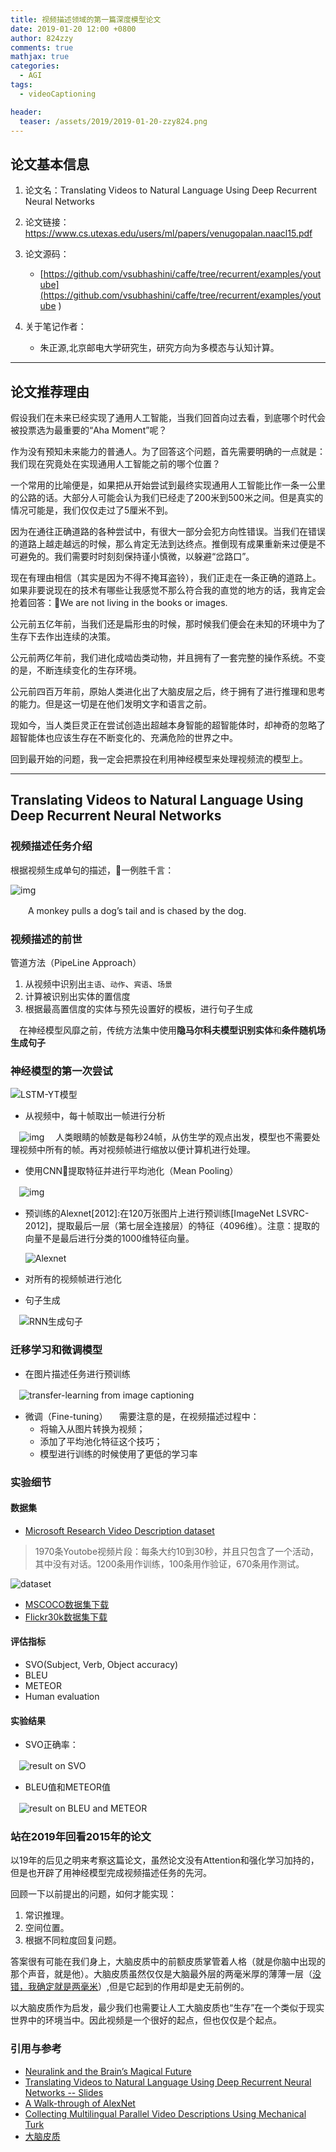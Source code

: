```yaml
---
title: 视频描述领域的第一篇深度模型论文
date: 2019-01-20 12:00 +0800
author: 824zzy
comments: true
mathjax: true
categories:
  - AGI
tags:
  - videoCaptioning 

header:
  teaser: /assets/2019/2019-01-20-zzy824.png
---
```


## 论文基本信息

1. 论文名：Translating Videos to Natural Language Using Deep Recurrent Neural Networks

2. 论文链接：<https://www.cs.utexas.edu/users/ml/papers/venugopalan.naacl15.pdf>

3. 论文源码：
    - [https://github.com/vsubhashini/caffe/tree/recurrent/examples/youtube](https://github.com/vsubhashini/caffe/tree/recurrent/examples/youtube )

4. 关于笔记作者：
    - 朱正源,北京邮电大学研究生，研究方向为多模态与认知计算。  

---

## 论文推荐理由

假设我们在未来已经实现了通用人工智能，当我们回首向过去看，到底哪个时代会被投票选为最重要的“Aha Moment”呢？

作为没有预知未来能力的普通人。为了回答这个问题，首先需要明确的一点就是：我们现在究竟处在实现通用人工智能之前的哪个位置？

一个常用的比喻便是，如果把从开始尝试到最终实现通用人工智能比作一条一公里的公路的话。大部分人可能会认为我们已经走了200米到500米之间。但是真实的情况可能是，我们仅仅走过了5厘米不到。

因为在通往正确道路的各种尝试中，有很大一部分会犯方向性错误。当我们在错误的道路上越走越远的时候，那么肯定无法到达终点。推倒现有成果重新来过便是不可避免的。我们需要时时刻刻保持谨小慎微，以躲避“岔路口”。

现在有理由相信（其实是因为不得不掩耳盗铃），我们正走在一条正确的道路上。如果非要说现在的技术有哪些让我感觉不那么符合我的直觉的地方的话，我肯定会抢着回答：We are not living in the books or images.

公元前五亿年前，当我们还是扁形虫的时候，那时候我们便会在未知的环境中为了生存下去作出连续的决策。

公元前两亿年前，我们进化成啮齿类动物，并且拥有了一套完整的操作系统。不变的是，不断连续变化的生存环境。

公元前四百万年前，原始人类进化出了大脑皮层之后，终于拥有了进行推理和思考的能力。但是这一切是在他们发明文字和语言之前。

现如今，当人类巨灵正在尝试创造出超越本身智能的超智能体时，却神奇的忽略了超智能体也应该生存在不断变化的、充满危险的世界之中。

回到最开始的问题，我一定会把票投在利用神经模型来处理视频流的模型上。

---

## Translating Videos to Natural Language Using Deep Recurrent Neural Networks

### 视频描述任务介绍

根据视频生成单句的描述，一例胜千言：

![img](http://ww1.sinaimg.cn/mw690/ca26ff18ly1fzcxfmvyxuj20si0hqqfg.jpg)

　　A monkey pulls a dog’s tail and is chased by the dog.

### 视频描述的前世

管道方法（PipeLine Approach）

1. 从视频中识别出`主语`、`动作`、`宾语`、`场景`
2. 计算被识别出实体的置信度
3. 根据最高置信度的实体与预先设置好的模板，进行句子生成

　在神经模型风靡之前，传统方法集中使用**隐马尔科夫模型识别实体**和**条件随机场生成句子**

### 神经模型的第一次尝试

![LSTM-YT模型](http://ww1.sinaimg.cn/mw690/ca26ff18ly1fzcwjf53bsj214x0ksajx.jpg)

- 从视频中，每十帧取出一帧进行分析

　![img](http://ww1.sinaimg.cn/mw690/ca26ff18ly1fzczmke1dbj20vg0astdq.jpg)
　人类眼睛的帧数是每秒24帧，从仿生学的观点出发，模型也不需要处理视频中所有的帧。再对视频帧进行缩放以便计算机进行处理。

- 使用CNN提取特征并进行平均池化（Mean Pooling）

　![img](http://ww1.sinaimg.cn/mw690/ca26ff18ly1fzczv0iwy6j20x40mktg0.jpg)

- 预训练的Alexnet[2012]:在120万张图片上进行预训练[ImageNet LSVRC-2012]，提取最后一层（第七层全连接层）的特征（4096维）。注意：提取的向量不是最后进行分类的1000维特征向量。
  
  ![Alexnet](http://ww1.sinaimg.cn/mw690/ca26ff18ly1fzd0iak8vhj216o0eqacn.jpg)

- 对所有的视频帧进行池化

- 句子生成

　![RNN生成句子](http://ww1.sinaimg.cn/mw690/ca26ff18ly1fzd06rquyyj20qk0nwgo6.jpg)

### 迁移学习和微调模型

- 在图片描述任务进行预训练

　![transfer-learning from image captioning](http://ww1.sinaimg.cn/mw690/ca26ff18ly1fzd0skao7sj216c0jm0zn.jpg)

- 微调（Fine-tuning）
　需要注意的是，在视频描述过程中：
  - 将输入从图片转换为视频；
  - 添加了平均池化特征这个技巧；
  - 模型进行训练的时候使用了更低的学习率

### 实验细节

#### 数据集

- [Microsoft Research Video Description dataset](http://www.cs.utexas.edu/users/ml/clamp/videoDescription/)

> 1970条Youtobe视频片段：每条大约10到30秒，并且只包含了一个活动，其中没有对话。1200条用作训练，100条用作验证，670条用作测试。

![dataset](https://ws1.sinaimg.cn/mw690/ca26ff18ly1fzd1cmxyalj217g0lcdyf.jpg)

- [MSCOCO数据集下载](https://blog.csdn.net/daniaokuye/article/details/78699138)
- [Flickr30k数据集下载](https://blog.csdn.net/gaoyueace/article/details/80564642)

#### 评估指标

- SVO(Subject, Verb, Object accuracy)
- BLEU
- METEOR
- Human evaluation

#### 实验结果

- SVO正确率：

　![result on SVO](https://ws1.sinaimg.cn/mw690/ca26ff18ly1fzd5gnjzg6j20p20f8n0d.jpg)

- BLEU值和METEOR值

　![result on BLEU and METEOR](https://ws1.sinaimg.cn/mw690/ca26ff18ly1fzd5p0xo78j20nm0aotak.jpg)

### 站在2019年回看2015年的论文

以19年的后见之明来考察这篇论文，虽然论文没有Attention和强化学习加持的，但是也开辟了用神经模型完成视频描述任务的先河。

回顾一下以前提出的问题，如何才能实现：

  1. 常识推理。
  2. 空间位置。
  3. 根据不同粒度回复问题。

答案很有可能在我们身上，大脑皮质中的前额皮质掌管着人格（就是你脑中出现的那个声音，就是他）。大脑皮质虽然仅仅是大脑最外层的两毫米厚的薄薄一层（[没错，我确定就是两毫米](https://zh.wikipedia.org/wiki/%E5%A4%A7%E8%84%91%E7%9A%AE%E8%B4%A8)）,但是它起到的作用却是史无前例的。

以大脑皮质作为启发，最少我们也需要让人工大脑皮质也“生存”在一个类似于现实世界中的环境当中。因此视频是一个很好的起点，但也仅仅是个起点。

### 引用与参考

- [Neuralink and the Brain’s Magical Future](https://waitbutwhy.com/2017/04/neuralink.html)
- [Translating Videos to Natural Language Using Deep Recurrent Neural Networks -- Slides](https://www.cs.utexas.edu/~vsub/pdf/Translating_Videos_slides.pdf)
- [A Walk-through of AlexNet](https://medium.com/@smallfishbigsea/a-walk-through-of-alexnet-6cbd137a5637)
- [Collecting Multilingual Parallel Video Descriptions Using Mechanical Turk](https://www.cs.utexas.edu/users/ml/clamp/videoDescription/#data)
- [大脑皮质](https://zh.wikipedia.org/wiki/%E5%A4%A7%E8%84%91%E7%9A%AE%E8%B4%A8)
